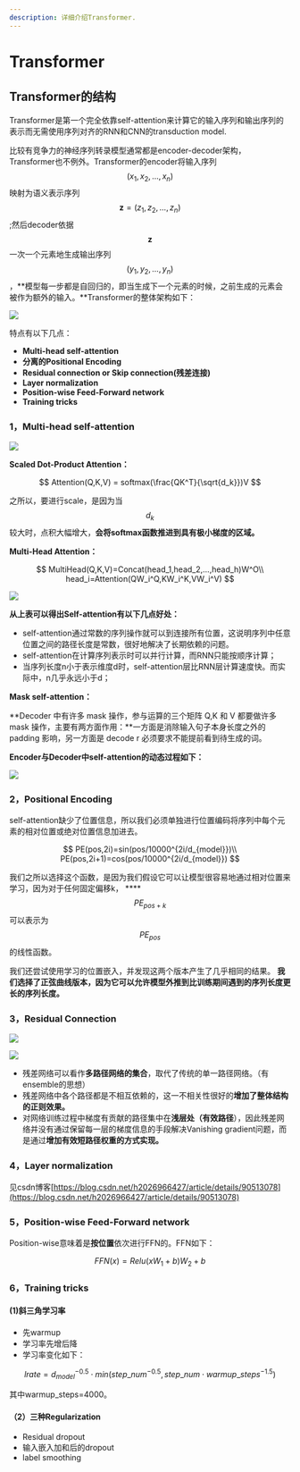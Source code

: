 ```yaml
---
description: 详细介绍Transformer.
---
```


# Transformer

## Transformer的结构

Transformer是第一个完全依靠self-attention来计算它的输入序列和输出序列的表示而无需使用序列对齐的RNN和CNN的transduction model.

比较有竞争力的神经序列转录模型通常都是encoder-decoder架构，Transformer也不例外。Transformer的encoder将输入序列 $$(x_1,x_2,...,x_n)$$ 映射为语义表示序列 $$\mathbf{z}=(z_1,z_2,...,z_n)$$ ;然后decoder依据 $$\mathbf{z}$$ 一次一个元素地生成输出序列 $$(y_1,y_2,...,y_n)$$ ，**模型每一步都是自回归的，即当生成下一个元素的时候，之前生成的元素会被作为额外的输入。**Transformer的整体架构如下：

![](../.gitbook/assets/transformer.png)

特点有以下几点：

* **Multi-head self-attention**
* **分离的Positional Encoding**
* **Residual connection or Skip connection\(残差连接\)**
* **Layer normalization**
* **Position-wise Feed-Forward network**
* **Training tricks**

### 1，Multi-head self-attention

![](../.gitbook/assets/sdp.png)

**Scaled Dot-Product Attention：**

$$
Attention(Q,K,V) = softmax(\frac{QK^T}{\sqrt{d_k}})V
$$

之所以，要进行scale，是因为当 $$d_k$$ 较大时，点积大幅增大，**会将softmax函数推进到具有极小梯度的区域。**

**Multi-Head Attention：**

$$
MultiHead(Q,K,V)=Concat(head_1,head_2,...,head_h)W^O\\
head_i=Attention(QW_i^Q,KW_i^K,VW_i^V)
$$

![](../.gitbook/assets/xing-neng.png)

**从上表可以得出Self-attention有以下几点好处：**

* self-attention通过常数的序列操作就可以到连接所有位置，这说明序列中任意位置之间的路径长度是常数，很好地解决了长期依赖的问题。
* self-attention在计算序列表示时可以并行计算，而RNN只能按顺序计算；
* 当序列长度n小于表示维度d时，self-attention层比RNN层计算速度快。而实际中，n几乎永远小于d；

**Mask self-attention：**

**Decoder 中有许多 mask 操作，参与运算的三个矩阵 Q,K 和 V 都要做许多 mask 操作，主要有两方面作用：**一方面是消除输入句子本身长度之外的 padding 影响，另一方面是 decode r 必须要求不能提前看到待生成的词。

**Encoder与Decoder中self-attention的动态过程如下：**

![](../.gitbook/assets/encoderdecoder.gif)

### 2，Positional Encoding

self-attention缺少了位置信息，所以我们必须单独进行位置编码将序列中每个元素的相对位置或绝对位置信息加进去。

$$
PE(pos,2i)=sin(pos/10000^{2i/d_{model}})\\
PE(pos,2i+1)=cos(pos/10000^{2i/d_{model}})
$$

我们之所以选择这个函数，是因为我们假设它可以让模型很容易地通过相对位置来学习，因为对于任何固定偏移k， ****$$PE_{pos+k}$$可以表示为 $$PE_{pos}$$ 的线性函数。

我们还尝试使用学习的位置嵌入，并发现这两个版本产生了几乎相同的结果。 **我们选择了正弦曲线版本，因为它可以允许模型外推到比训练期间遇到的序列长度更长的序列长度。**

### 3，Residual Connection

![](../.gitbook/assets/res1.png)

![](../.gitbook/assets/res2.png)

* 残差网络可以看作**多路径网络的集合**，取代了传统的单一路径网络。（有ensemble的思想）
* 残差网络中各个路径都是不相互依赖的，这一不相关性很好的**增加了整体结构的正则效果。**
* 对网络训练过程中梯度有贡献的路径集中在**浅层处（有效路径**），因此残差网络并没有通过保留每一层的梯度信息的手段解决Vanishing gradient问题，而是通过**增加有效短路径权重的方式实现。**

### 4，Layer normalization

见csdn博客[https://blog.csdn.net/h2026966427/article/details/90513078](https://blog.csdn.net/h2026966427/article/details/90513078)

### 5，**Position-wise Feed-Forward network**

Position-wise意味着是**按位置**依次进行FFN的。FFN如下：

$$
FFN(x)=Relu(xW_1+b)W_2+b
$$

### 6，Training tricks

#### \(1\)斜三角学习率

* 先warmup
* 学习率先增后降
* 学习率变化如下：

$$lrate = d_{model}^{-0.5} \cdot min(step\_num^{-0.5},step\_num \cdot warmup\_steps^{-1.5} )$$ 

其中warmup\_steps=4000。

#### （2）三种Regularization

* Residual dropout
* 输入嵌入加和后的dropout
* label smoothing

